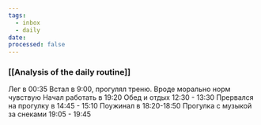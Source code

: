 ```yaml
---
tags:
  - inbox
  - daily
date:
processed: false
---
```

### [[Analysis of the daily routine]]
Лег в 00:35
Встал в 9:00, прогулял треню. Вроде морально норм чувствую 
Начал работать в 19:20
Обед и отдых 12:30 - 13:30
Прервался на прогулку в 14:45 - 15:10
Поужинал в 18:20-18:50
Прогулка с музыкой за снеками 19:05 - 19:45
